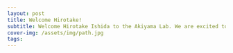 ```yaml
---
layout: post
title: Welcome Hirotake!
subtitle: Welcome Hirotake Ishida to the Akiyama Lab. We are excited to have you join our team!
cover-img: /assets/img/path.jpg
tags: 
---
```

